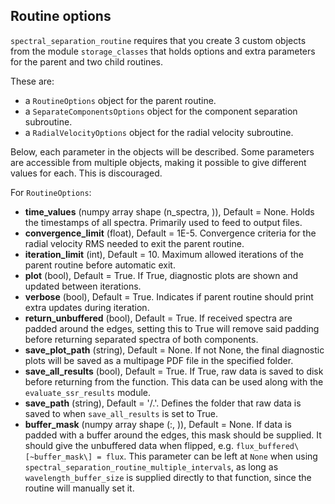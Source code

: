 ## Routine options
`spectral_separation_routine` requires that you create 3 custom objects from the module `storage_classes` that holds options and extra parameters for the parent and two child routines.

These are:
- a `RoutineOptions` object for the parent routine.
- a `SeparateComponentsOptions` object for the component separation subroutine.
- a `RadialVelocityOptions` object for the radial velocity subroutine.

Below, each parameter in the objects will be described. Some parameters are accessible from multiple objects, making it possible to give different values for each. This is discouraged.

For `RoutineOptions`:
- **time_values** (numpy array shape (n_spectra, )), Default = None. Holds the timestamps of all spectra. Primarily used to feed to output files.
- **convergence_limit** (float), Default = 1E-5. Convergence criteria for the radial velocity RMS needed to exit the parent routine.
- **iteration_limit** (int), Default = 10. Maximum allowed iterations of the parent routine before automatic exit.
- **plot** (bool), Default = True. If True, diagnostic plots are shown and updated between iterations.
- **verbose** (bool), Default = True. Indicates if parent routine should print extra updates during iteration.
- **return_unbuffered** (bool), Default = True. If received spectra are padded around the edges, setting this to True will remove said padding before returning separated spectra of both components.
- **save_plot_path** (string), Default = None. If not None, the final diagnostic plots will be saved as a multipage PDF file in the specified folder.
- **save_all_results** (bool), Default = True. If True, raw data is saved to disk before returning from the function. This data can be used along with the `evaluate_ssr_results` module.
- **save_path** (string), Default = '/.'. Defines the folder that raw data is saved to when `save_all_results` is set to True.
- **buffer_mask** (numpy array shape (:, )), Default = None. If data is padded with a buffer around the edges, this mask should be supplied. It should give the unbuffered data when flipped, e.g. `flux_buffered\[~buffer_mask\] = flux`. This parameter can be left at `None` when using `spectral_separation_routine_multiple_intervals`, as long as `wavelength_buffer_size` is supplied directly to that function, since the routine will manually set it.

